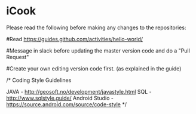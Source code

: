# iCook 
Please read the following before making any changes to the repositories:

#Read https://guides.github.com/activities/hello-world/

#Message in slack before updating the master version code and do a "Pull Request"

#Create your own editing version code first. (as explained in the guide)

/*
Coding Style Guidelines

JAVA - http://geosoft.no/development/javastyle.html
SQL - http://www.sqlstyle.guide/
Android Studio - https://source.android.com/source/code-style
*/
